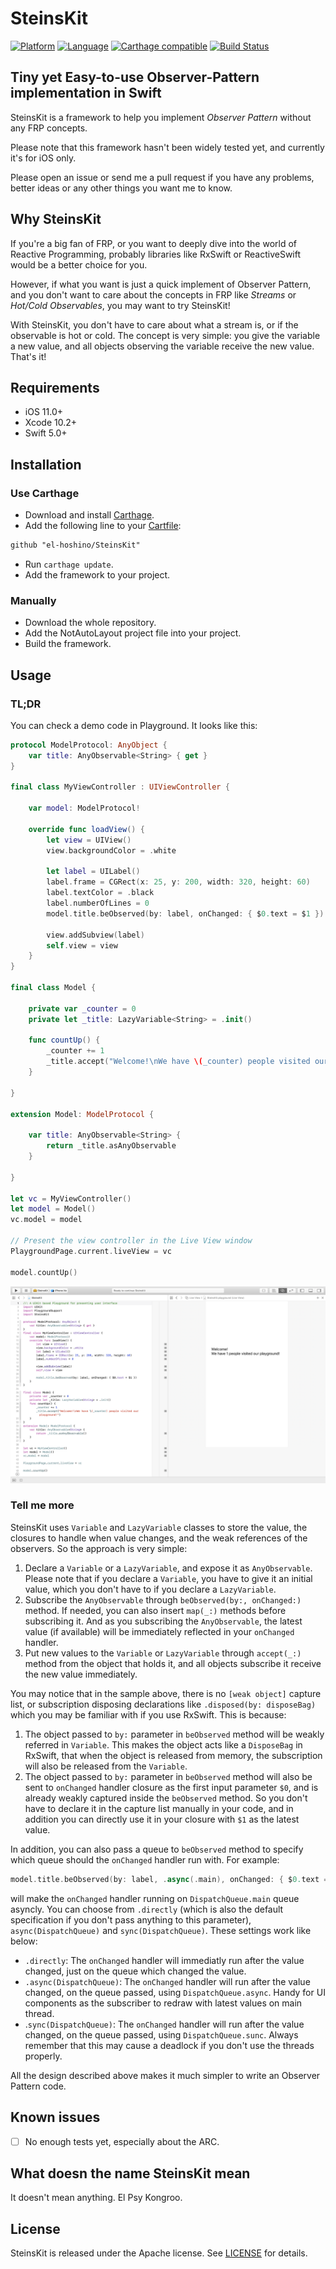 # SteinsKit

[![Platform](https://img.shields.io/badge/platform-ios-blue.svg?style=flat)](https://developer.apple.com/iphone/index.action)
[![Language](https://img.shields.io/badge/language-swift-brightgreen.svg?style=flat)](https://developer.apple.com/swift)
[![Carthage compatible](https://img.shields.io/badge/Carthage-compatible-4BC51D.svg?style=flat)](https://github.com/Carthage/Carthage)
[![Build Status](https://app.bitrise.io/app/5d9a1b8ef5e4230d/status.svg?token=PDEnNmSYIJEMP3qHM6A4Pg&branch=master)](https://app.bitrise.io/app/5d9a1b8ef5e4230d)

## Tiny yet Easy-to-use Observer-Pattern implementation in Swift 

SteinsKit is a framework to help you implement *Observer Pattern* without any FRP concepts.

Please note that this framework hasn't been widely tested yet, and currently it's for iOS only.

Please open an issue or send me a pull request if you have any problems, better ideas or any other things you want me to know.

## Why SteinsKit

If you're a big fan of FRP, or you want to deeply dive into the world of Reactive Programming, probably libraries like RxSwift or ReactiveSwift would be a better choice for you.

However, if what you want is just a quick implement of Observer Pattern, and you don't want to care about the concepts in FRP like *Streams* or *Hot/Cold Observables*, you may want to try SteinsKit!

With SteinsKit, you don't have to care about what a stream is, or if the observable is hot or cold. The concept is very simple: you give the variable a new value, and all objects observing the variable receive the new value. That's it!

## Requirements

- iOS 11.0+
- Xcode 10.2+
- Swift 5.0+

## Installation

### Use Carthage

- Download and install [Carthage](https://github.com/Carthage/Carthage#installing-carthage).
- Add the following line to your [Cartfile](https://github.com/Carthage/Carthage/blob/master/Documentation/Artifacts.md#cartfile):

```txt
github "el-hoshino/SteinsKit"
```

- Run `carthage update`.
- Add the framework to your project.

### Manually

- Download the whole repository.
- Add the NotAutoLayout project file into your project.
- Build the framework.

## Usage

### TL;DR

You can check a demo code in Playground. It looks like this:

```swift
protocol ModelProtocol: AnyObject {
    var title: AnyObservable<String> { get }
}

final class MyViewController : UIViewController {
    
    var model: ModelProtocol!
    
    override func loadView() {
        let view = UIView()
        view.backgroundColor = .white

        let label = UILabel()
        label.frame = CGRect(x: 25, y: 200, width: 320, height: 60)
        label.textColor = .black
        label.numberOfLines = 0
        model.title.beObserved(by: label, onChanged: { $0.text = $1 })
        
        view.addSubview(label)
        self.view = view
    }
}

final class Model {
    
    private var _counter = 0
    private let _title: LazyVariable<String> = .init()
    
    func countUp() {
        _counter += 1
        _title.accept("Welcome!\nWe have \(_counter) people visited our playground!")
    }
    
}

extension Model: ModelProtocol {
    
    var title: AnyObservable<String> {
        return _title.asAnyObservable
    }
    
}

let vc = MyViewController()
let model = Model()
vc.model = model

// Present the view controller in the Live View window
PlaygroundPage.current.liveView = vc

model.countUp()
```

![screenshot](README_Resource/PlaygroundSample.png)

### Tell me more

SteinsKit uses `Variable` and `LazyVariable` classes to store the value, the closures to handle when value changes, and the weak references of the observers. So the approach is very simple:

1. Declare a `Variable` or a `LazyVariable`, and expose it as `AnyObservable`. Please note that if you declare a `Variable`, you have to give it an initial value, which you don't have to if you declare a `LazyVariable`.
2. Subscribe the `AnyObservable` through `beObserved(by:, onChanged:)` method. If needed, you can also insert `map(_:)` methods before subscribing it. And as you subscribing the `AnyObservable`, the latest value (if available) will be immediately reflected in your `onChanged` handler.
3. Put new values to the `Variable` or `LazyVariable` through `accept(_:)` method from the object that holds it, and all objects subscribe it receive the new value immediately.

You may notice that in the sample above, there is no `[weak object]` capture list, or subscription disposing declarations like `.disposed(by: disposeBag)` which you may be familiar with if you use RxSwift. This is because:

1. The object passed to `by:` parameter in `beObserved` method will be weakly referred in `Variable`. This makes the object acts like a `DisposeBag` in RxSwift, that when the object is released from memory, the subscription will also be released from the `Variable`.
2. The object passed to `by:` parameter in `beObserved` method will also be sent to `onChanged` handler closure as the first input parameter `$0`, and is already weakly captured inside the `beObserved` method. So you don't have to declare it in the capture list manually in your code, and in addition you can directly use it in your closure with `$1` as the latest value.

In addition, you can also pass a queue to `beObserved` method to specify which queue should the `onChanged` handler run with. For example:

```swift
model.title.beObserved(by: label, .async(.main), onChanged: { $0.text = $1 })
```

will make the `onChanged` handler running on `DispatchQueue.main` queue asyncly. You can choose from `.directly` (which is also the default specification if you don't pass anything to this parameter), `async(DispatchQueue)` and `sync(DispatchQueue)`. These settings work like below:

- `.directly`: The `onChanged` handler will immediatly run after the value changed, just on the queue which changed the value.
- `.async(DispatchQueue)`: The `onChanged` handler will run after the value changed, on the queue passed, using `DispatchQueue.async`. Handy for UI components as the subscriber to redraw with latest values on main thread.
- .`sync(DispatchQueue)`: The `onChanged` handler will run after the value changed, on the queue passed, using `DispatchQueue.sunc`. Always remember that this may cause a deadlock if you don't use the threads properly.

All the design described above makes it much simpler to write an Observer Pattern code.

## Known issues

- [ ] No enough tests yet, especially about the ARC.

## What doesn the name SteinsKit mean

It doesn't mean anything. El Psy Kongroo.

## License

SteinsKit is released under the Apache license. See [LICENSE](LICENSE) for details.

